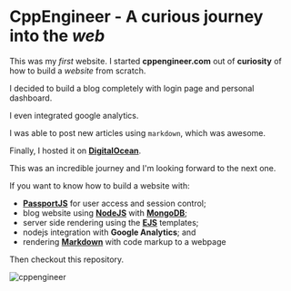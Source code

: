 # CppEngineer - A curious journey into the _web_

This was my *first* website. I started **cppengineer.com** out of **curiosity** of how to build a _website_ from scratch.

I decided to build a blog completely with login page and personal dashboard.

I even integrated google analytics.

I was able to post new articles using `markdown`, which was awesome.

Finally, I hosted it on **[DigitalOcean](https://www.digitalocean.com/)**.

This was an incredible journey and I'm looking forward to the next one.

If you want to know how to build a website with:
- **[PassportJS](https://www.passportjs.org/)** for user access and session control;
- blog website using **[NodeJS](https://nodejs.org/en/)** with **[MongoDB](https://www.mongodb.com/)**;
- server side rendering using the **[EJS](https://ejs.co/)** templates;
- nodejs integration with **Google Analytics**; and
- rendering **[Markdown](https://en.wikipedia.org/wiki/Markdown)** with code markup to a webpage

Then checkout this repository.

![cppengineer](https://user-images.githubusercontent.com/71116413/187081319-be52cc91-37b6-47f5-861d-251dd6da6772.PNG)
